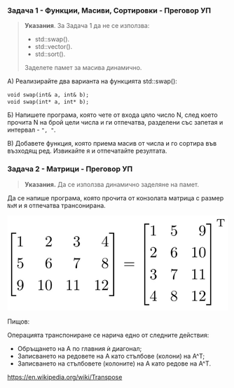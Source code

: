 ### Задача 1 - Функции, Масиви, Сортировки - Преговор УП

> __Указания__.
> За Задача 1 да не се използва:
> - std::swap().
> - std::vector().
> - std::sort().
> 
> Заделете памет за масива динамично.

А) Реализирайте два варианта на функцията std::swap():
```
void swap(int& a, int& b);
void swap(int* a, int* b);
```
Б) Напишете програма, която чете от входа цяло число N, след което прочита N на брой цели числа и ги отпечатва, разделени със запетая и интервал - `", "`.

В) Добавете функция, която приема масив от числа и го сортира във възходящ ред. Извикайте я и отпечатайте резултата.

### Задача 2 - Матрици - Преговор УП

> __Указания.__
> Да се използва динамично заделяне на памет.

Да се напише програма, която прочита от конзолата матрица с размер `NxM` и я отпечатва трансонирана.


![](Res/transpose.png)

Пищов:

Операцията транспониране се нарича едно от следните действия:
* Обръщането на A по главния ѝ диагонал;
* Записването на редовете на A като стълбове (колони) на A^T;
* Записването на стълбовете (колоните) на A като редове на A^T.

https://en.wikipedia.org/wiki/Transpose
